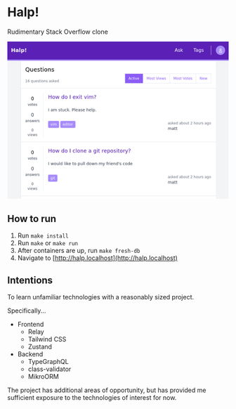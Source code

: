 # Halp!

Rudimentary Stack Overflow clone

<img src="https://raw.githubusercontent.com/kubejm/halp/master/demo.png" />

## How to run

1. Run `make install`
2. Run `make` or `make run`
3. After containers are up, run `make fresh-db`
4. Navigate to [http://halp.localhost](http://halp.localhost)

## Intentions

To learn unfamiliar technologies with a reasonably sized project.

Specifically...

* Frontend
  * Relay
  * Tailwind CSS
  * Zustand
* Backend
  * TypeGraphQL
  * class-validator
  * MikroORM

The project has additional areas of opportunity, but has provided me sufficient
exposure to the technologies of interest for now.
